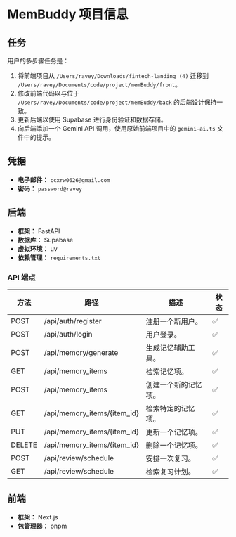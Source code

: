 # MemBuddy 项目信息

## 任务

用户的多步骤任务是：
1.  将前端项目从 `/Users/ravey/Downloads/fintech-landing (4)` 迁移到 `/Users/ravey/Documents/code/project/memBuddy/front`。
2.  修改前端代码以与位于 `/Users/ravey/Documents/code/project/memBuddy/back` 的后端设计保持一致。
3.  更新后端以使用 Supabase 进行身份验证和数据存储。
4.  向后端添加一个 Gemini API 调用，使用原始前端项目中的 `gemini-ai.ts` 文件中的提示。

## 凭据

*   **电子邮件：** `ccxrw0626@gmail.com`
*   **密码：** `password@ravey`

## 后端

*   **框架：** FastAPI
*   **数据库：** Supabase
*   **虚拟环境：** uv
*   **依赖管理：** `requirements.txt`

### API 端点

| 方法 | 路径 | 描述 | 状态 |
| --- | --- | --- | --- |
| POST | /api/auth/register | 注册一个新用户。 | ✅ |
| POST | /api/auth/login | 用户登录。 | ✅ |
| POST | /api/memory/generate | 生成记忆辅助工具。 | ✅ |
| GET | /api/memory_items | 检索记忆项。 | ✅ |
| POST | /api/memory_items | 创建一个新的记忆项。 | ✅ |
| GET | /api/memory_items/{item_id} | 检索特定的记忆项。 | ✅ |
| PUT | /api/memory_items/{item_id} | 更新一个记忆项。 | ✅ |
| DELETE | /api/memory_items/{item_id} | 删除一个记忆项。 | ✅ |
| POST | /api/review/schedule | 安排一次复习。 | ✅ |
| GET | /api/review/schedule | 检索复习计划。 | ✅ |

## 前端

*   **框架：** Next.js
*   **包管理器：** pnpm